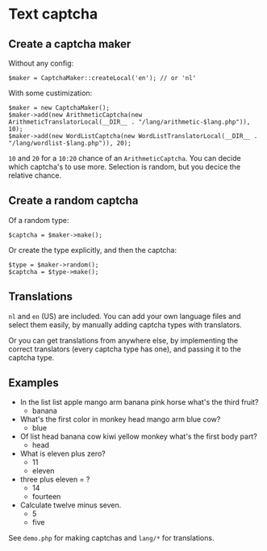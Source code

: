 Text captcha
====

Create a captcha maker
----

Without any config:

	$maker = CaptchaMaker::createLocal('en'); // or 'nl'

With some custimization:

	$maker = new CaptchaMaker();
	$maker->add(new ArithmeticCaptcha(new ArithmeticTranslatorLocal(__DIR__ . "/lang/arithmetic-$lang.php")), 10);
	$maker->add(new WordListCaptcha(new WordListTranslatorLocal(__DIR__ . "/lang/wordlist-$lang.php")), 20);

`10` and `20` for a `10:20` chance of an `ArithmeticCaptcha`. You can decide which captcha's to use more. Selection is random, but
you decice the relative chance.

Create a random captcha
----

Of a random type:

	$captcha = $maker->make();

Or create the type explicitly, and then the captcha:

	$type = $maker->random();
	$captcha = $type->make();

Translations
----

`nl` and `en` (US) are included. You can add your own language files and select them easily, by manually adding captcha types
with translators.

Or you can get translations from anywhere else, by implementing the correct translators (every captcha type has one), and passing
it to the captcha type.

Examples
----

- In the list list apple mango arm banana pink horse what's the third fruit?
    - banana
- What's the first color in monkey head mango arm blue cow?
    - blue
- Of list head banana cow kiwi yellow monkey what's the first body part?
    - head
- What is eleven plus zero?
    - 11
    - eleven
- three plus eleven = ?
    - 14
    - fourteen
- Calculate twelve minus seven.
    - 5
    - five

See `demo.php` for making captchas and `lang/*` for translations.
